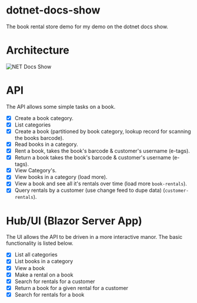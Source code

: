# dotnet-docs-show
The book rental store demo for my demo on the dotnet docs show.

# Architecture

![NET Docs Show](https://user-images.githubusercontent.com/23740684/155897713-6d101d6c-2ac7-40d8-958a-93568ff23b30.jpg)

# API

The API allows some simple tasks on a book.

* [x] Create a book category.
* [x] List categories
* [x] Create a book (partitioned by book category, lookup record for scanning the books barcode).
* [x] Read books in a category. 
* [x] Rent a book, takes the book's barcode & customer's username (e-tags).
* [x] Return a book takes the book's barcode & customer's username (e-tags).
* [x] View Category's.
* [x] View books in a category (load more).
* [x] View a book and see all it's rentals over time (load more `book-rentals`).
* [x] Query rentals by a customer (use change feed to dupe data) (`customer-rentals`).

# Hub/UI (Blazor Server App)

The UI allows the API to be driven in a more interactive manor. The basic functionality is listed below.

- [x] List all categories
- [x] List books in a category
- [x] View a book
- [x] Make a rental on a book
- [x] Search for rentals for a customer
- [x] Return a book for a given rental for a customer
- [x] Search for rentals for a book
